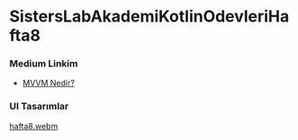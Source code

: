 # SistersLabAkademiKotlinOdevleriHafta8

### Medium Linkim
- [MVVM Nedir?](https://medium.com/@yusufmendes123/model-view-viewmodel-mvvm-teknolojisi-nedir-ne-i%CC%87%C3%A7in-kullan%C4%B1l%C4%B1r-65cf62898913)

### UI Tasarımlar

[hafta8.webm](https://github.com/mendess12/SistersLabAkademiKotlinOdevleriHafta8/assets/76566952/095db0be-8437-4d7c-9945-a46e74c706b1)

